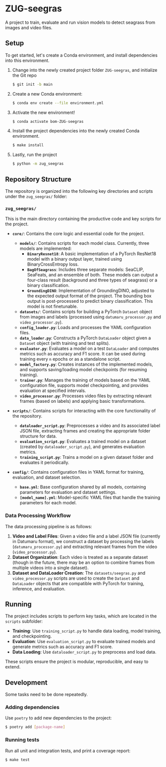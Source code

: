 # ZUG-seegras

A project to train, evaluate and run vision models to detect seagrass from images and video files.

## Setup

To get started, let's create a Conda environment, and install dependencies into this environment.

1. Change into the newly created project folder `ZUG-seegras`, and initialize the Git repo
    ```bash
    $ git init -b main
    ```
1. Create a new Conda environment:
    ```bash
    $ conda env create --file environment.yml
    ```
1. Activate the new environment!
    ```bash
    $ conda activate bom-ZUG-seegras
    ```
1. Install the project dependencies into the newly created Conda environment.
    ```bash
    $ make install
    ```
1. Lastly, run the project
    ```bash
    $ python -m zug_seegras
    ```

## Repository Structure

The repository is organized into the following key directories and scripts under the `zug_seegras/` folder:

### `zug_seegras/`
This is the main directory containing the productive code and key scripts for the project.

- **`core/`**: Contains the core logic and essential code for the project.
    - **`models/`**: Contains scripts for each model class. Currently, three models are implemented:
        - **`BinaryResnet18`**: A basic implementation of a PyTorch ResNet18 model with a binary output layer, trained using BinaryCrossEntropy loss.
        - **`BagOfSeagrass`**: Includes three separate models: SeaCLIP, SeaFeats, and an ensemble of both. These models can output a four-class result (background and three types of seagrass) or a binary classification.
        - **`GroundingDINO`**: Implementation of GroundingDINO, adjusted to the expected output format of the project. The bounding box output is post-processed to predict binary classification. This model is not finetunable.
    - **`datasets/`**: Contains scripts for building a PyTorch `Dataset` object from images and labels (processed using `datumaru_processor.py` and `video_processor.py`).
    - **`config_loader.py`**: Loads and processes the YAML configuration files.
    - **`data_loader.py`**: Constructs a PyTorch `DataLoader` object given a `Dataset` object (with training and test splits).
    - **`evaluator.py`**: Evaluates a model on a test `DataLoader` and computes metrics such as accuracy and F1 score. It can be used during training every `n` epochs or as a standalone script.
    - **`model_factory.py`**: Creates instances of the implemented models, and supports saving/loading model checkpoints (for resuming training).
    - **`trainer.py`**: Manages the training of models based on the YAML configuration file, supports model checkpointing, and provides evaluation at specified intervals.
    - **`video_processor.py`**: Processes video files by extracting relevant frames (based on labels) and applying basic transformations.

- **`scripts/`**: Contains scripts for interacting with the core functionality of the repository.
    - **`dataloader_script.py`**: Preprocesses a video and its associated label JSON file, extracting frames and creating the appropriate folder structure for data.
    - **`evaluation_script.py`**: Evaluates a trained model on a dataset (created by `dataloader_script.py`), and generates evaluation metrics.
    - **`training_script.py`**: Trains a model on a given dataset folder and evaluates it periodically.

- **`config/`**: Contains configuration files in YAML format for training, evaluation, and dataset selection.
    - **`base.yml`**: Base configuration shared by all models, containing parameters for evaluation and dataset settings.
    - **`[model_name].yml`**: Model-specific YAML files that handle the training parameters for each model.

### Data Processing Workflow
The data processing pipeline is as follows:
1. **Video and Label Files**: Given a video file and a label JSON file (currently in Datumaru format), we construct a dataset by processing the labels (`datumaru_processor.py`) and extracting relevant frames from the video (`video_processor.py`).
2. **Dataset Organization**: Each video is treated as a separate dataset (though in the future, there may be an option to combine frames from multiple videos into a single dataset).
3. **Dataset and DataLoader Creation**: The `datasets/seegras.py` and `video_processor.py` scripts are used to create the `Dataset` and `DataLoader` objects that are compatible with PyTorch for training, inference, and evaluation.


## Running

The project includes scripts to perform key tasks, which are located in the `scripts` subfolder:

- **Training**: Use `training_script.py` to handle data loading, model training, and checkpointing.
- **Evaluation**: Use `evaluation_script.py` to evaluate trained models and generate metrics such as accuracy and F1 score.
- **Data Loading**: Use `dataloader_script.py` to preprocess and load data.

These scripts ensure the project is modular, reproducible, and easy to extend.


## Development
Some tasks need to be done repeatedly.

### Adding dependencies
Use `poetry` to add new dependencies to the project:
```bash
$ poetry add [package-name]
```

### Running tests
Run all unit and integration tests, and print a coverage report:
```bash
$ make test
```